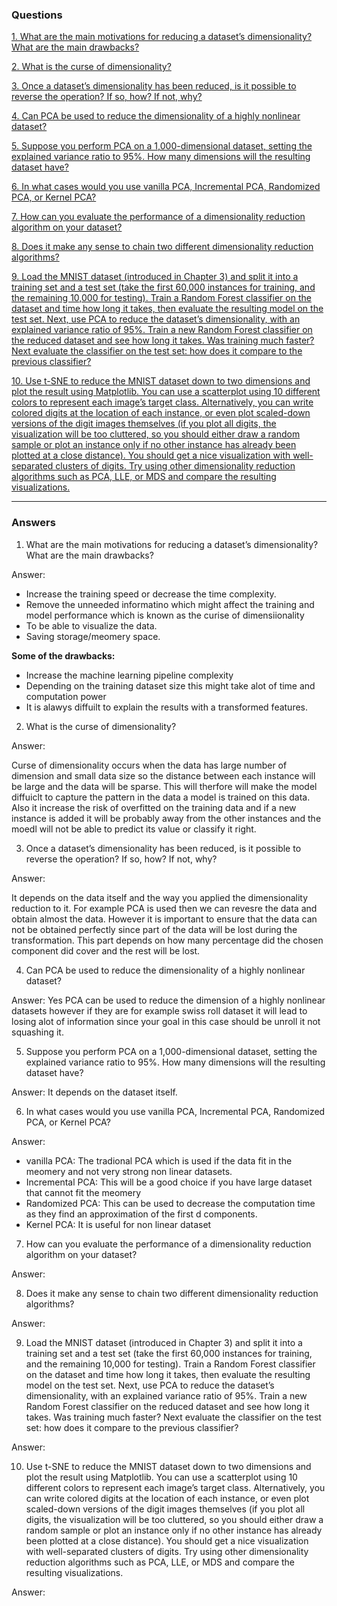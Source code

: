 ### Questions ###

[1. What are the main motivations for reducing a dataset’s dimensionality? What are the main drawbacks?]()

[2. What is the curse of dimensionality?]()

[3. Once a dataset’s dimensionality has been reduced, is it possible to reverse the operation? If so, how? If not, why?]()

[4. Can PCA be used to reduce the dimensionality of a highly nonlinear dataset?]()

[5. Suppose you perform PCA on a 1,000-dimensional dataset, setting the explained variance ratio to 95%. How many dimensions will the resulting dataset have?]()

[6. In what cases would you use vanilla PCA, Incremental PCA, Randomized PCA, or Kernel PCA?]()

[7. How can you evaluate the performance of a dimensionality reduction algorithm on your dataset?]()

[8. Does it make any sense to chain two different dimensionality reduction algorithms?]()

[9. Load the MNIST dataset (introduced in Chapter 3) and split it into a training set and a test set (take the first 60,000 instances for training, and the remaining
10,000 for testing). Train a Random Forest classifier on the dataset and time how long it takes, then evaluate the resulting model on the test set. Next, use PCA to
reduce the dataset’s dimensionality, with an explained variance ratio of 95%. Train a new Random Forest classifier on the reduced dataset and see how long it
takes. Was training much faster? Next evaluate the classifier on the test set: how does it compare to the previous classifier?]()

[10. Use t-SNE to reduce the MNIST dataset down to two dimensions and plot the result using Matplotlib. You can use a scatterplot using 10 different colors to represent each image’s target class. Alternatively, you can write colored digits at the location of each instance, or even plot scaled-down versions of the digit images
themselves (if you plot all digits, the visualization will be too cluttered, so you should either draw a random sample or plot an instance only if no other instance
has already been plotted at a close distance). You should get a nice visualization with well-separated clusters of digits. Try using other dimensionality reduction
algorithms such as PCA, LLE, or MDS and compare the resulting visualizations.]()

-----------------------------------------------------------------------------------------------------------------------------------------------------------------------
### Answers ###

1. What are the main motivations for reducing a dataset’s dimensionality? What are the main drawbacks?

Answer:
* Increase the training speed or decrease the time complexity.
* Remove the unneeded informatino which might affect the training and model performance which is known as the curise of dimensiionality 
* To be able to visualize the data. 
* Saving storage/meomery space. 

**Some of the drawbacks:** 

* Increase the machine learning pipeline complexity 
* Depending on the training dataset size this might take alot of time and computation power
* It is alawys diffuilt to explain the results with a transformed features. 

2. What is the curse of dimensionality?

Answer:

Curse of dimensionality occurs when the data has large number of dimension and small data size so the distance between each instance will be large and the data will be sparse. This will therfore will make the model diffuiclt to capture the pattern in the data a model is trained on this data. Also it increase the risk of  overfitted on the training data and if a new instance is added it will be probably away from the other instances and the moedl will not be able to predict its value or classify it right. 

3. Once a dataset’s dimensionality has been reduced, is it possible to reverse the operation? If so, how? If not, why?

Answer:

It depends on the data itself and the way you applied the dimensionality reduction to it. For example PCA is used then we can revesre the data and obtain almost the data. However it is important to ensure that the data can not be obtained perfectly since part of the data will be lost during the transformation. This part depends on how many percentage did the chosen component did cover and the rest will be lost. 

4. Can PCA be used to reduce the dimensionality of a highly nonlinear dataset?

Answer:
Yes PCA can be used to reduce the dimension of a highly nonlinear datasets however if they are for example swiss roll dataset it will lead to losing alot of information since your goal in this case should be unroll it not squashing it. 

5. Suppose you perform PCA on a 1,000-dimensional dataset, setting the explained variance ratio to 95%. How many dimensions will the resulting dataset have?

Answer:
It depends on the dataset itself.


6. In what cases would you use vanilla PCA, Incremental PCA, Randomized PCA, or Kernel PCA?

Answer:

* vanilla PCA: The tradional PCA which is used if the data fit in the meomery and not very strong non linear datasets. 
* Incremental PCA: This will be a good choice if you have large dataset that cannot fit the meomery 
* Randomized PCA: This can be used to decrease the computation time as they find an approximation of the first d components.
* Kernel PCA: It is useful for non linear dataset

7. How can you evaluate the performance of a dimensionality reduction algorithm on your dataset?

Answer:



8. Does it make any sense to chain two different dimensionality reduction algorithms?

Answer:


9. Load the MNIST dataset (introduced in Chapter 3) and split it into a training set and a test set (take the first 60,000 instances for training, and the remaining
10,000 for testing). Train a Random Forest classifier on the dataset and time how long it takes, then evaluate the resulting model on the test set. Next, use PCA to
reduce the dataset’s dimensionality, with an explained variance ratio of 95%. Train a new Random Forest classifier on the reduced dataset and see how long it
takes. Was training much faster? Next evaluate the classifier on the test set: how does it compare to the previous classifier?

Answer:



10. Use t-SNE to reduce the MNIST dataset down to two dimensions and plot the result using Matplotlib. You can use a scatterplot using 10 different colors to represent each image’s target class. Alternatively, you can write colored digits at the location of each instance, or even plot scaled-down versions of the digit images
themselves (if you plot all digits, the visualization will be too cluttered, so you should either draw a random sample or plot an instance only if no other instance
has already been plotted at a close distance). You should get a nice visualization with well-separated clusters of digits. Try using other dimensionality reduction
algorithms such as PCA, LLE, or MDS and compare the resulting visualizations.

Answer:


